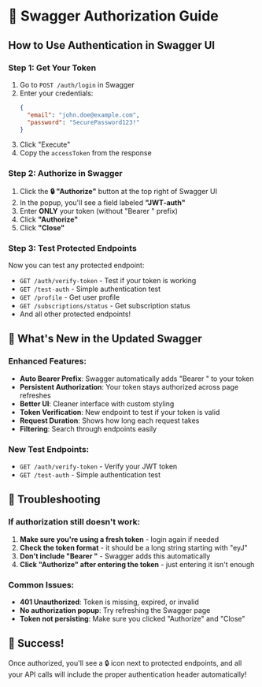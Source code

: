 # 🔐 Swagger Authorization Guide

## How to Use Authentication in Swagger UI

### Step 1: Get Your Token
1. Go to `POST /auth/login` in Swagger
2. Enter your credentials:
   ```json
   {
     "email": "john.doe@example.com",
     "password": "SecurePassword123!"
   }
   ```
3. Click "Execute"
4. Copy the `accessToken` from the response

### Step 2: Authorize in Swagger
1. Click the **🔒 "Authorize"** button at the top right of Swagger UI
2. In the popup, you'll see a field labeled **"JWT-auth"**
3. Enter **ONLY** your token (without "Bearer " prefix)
4. Click **"Authorize"**
5. Click **"Close"**

### Step 3: Test Protected Endpoints
Now you can test any protected endpoint:
- `GET /auth/verify-token` - Test if your token is working
- `GET /test-auth` - Simple authentication test
- `GET /profile` - Get user profile
- `GET /subscriptions/status` - Get subscription status
- And all other protected endpoints!

## 🎯 What's New in the Updated Swagger

### Enhanced Features:
- **Auto Bearer Prefix**: Swagger automatically adds "Bearer " to your token
- **Persistent Authorization**: Your token stays authorized across page refreshes
- **Better UI**: Cleaner interface with custom styling
- **Token Verification**: New endpoint to test if your token is valid
- **Request Duration**: Shows how long each request takes
- **Filtering**: Search through endpoints easily

### New Test Endpoints:
- `GET /auth/verify-token` - Verify your JWT token
- `GET /test-auth` - Simple authentication test

## 🚨 Troubleshooting

### If authorization still doesn't work:
1. **Make sure you're using a fresh token** - login again if needed
2. **Check the token format** - it should be a long string starting with "eyJ"
3. **Don't include "Bearer "** - Swagger adds this automatically
4. **Click "Authorize" after entering the token** - just entering it isn't enough

### Common Issues:
- **401 Unauthorized**: Token is missing, expired, or invalid
- **No authorization popup**: Try refreshing the Swagger page
- **Token not persisting**: Make sure you clicked "Authorize" and "Close"

## 🎉 Success!
Once authorized, you'll see a 🔒 icon next to protected endpoints, and all your API calls will include the proper authentication header automatically!
